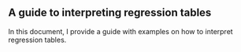 ## A guide to interpreting regression tables 

In this document, I provide a guide with examples on how to interpret regression tables. 
